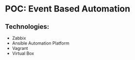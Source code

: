 # POC: Event Based Automation

## Technologies:
- Zabbix
- Ansible Automation Platform
- Vagrant
- Virtual Box